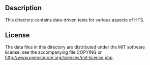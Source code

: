 Description
------------

This directory contains data-driven tests for various aspects of HTS.

License
--------

The data files in this directory are distributed under the MIT software
license, see the accompanying file COPYING or
http://www.opensource.org/licenses/mit-license.php.

